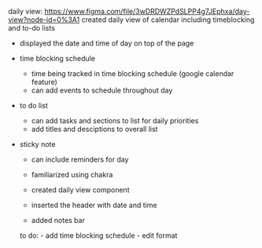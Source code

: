 daily view: https://www.figma.com/file/3wDRDWZPdSLPP4g7JEphxa/day-view?node-id=0%3A1
created daily view of calendar including timeblocking and to-do lists

- displayed the date and time of day on top of the page

- time blocking schedule
    - time being tracked in time blocking schedule (google calendar feature)
    - can add events to schedule throughout day

- to do list
    - can add tasks and sections to list for daily priorities
    - add titles and desciptions to overall list

- sticky note
    - can include reminders for day

    - familiarized using chakra
    - created daily view component
    - inserted the header with date and time
    - added notes bar

    to do:
        - add time blocking schedule
        - edit format